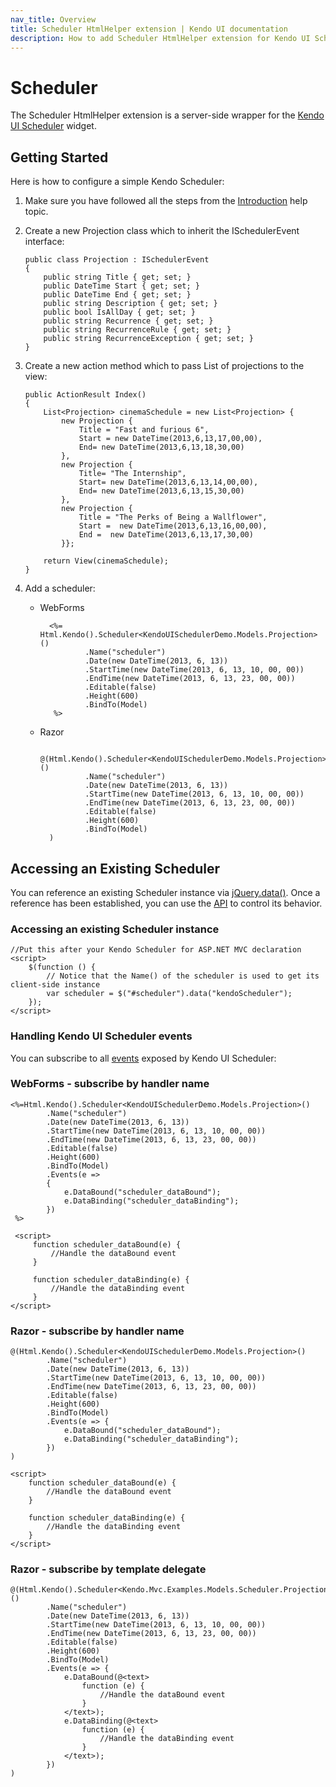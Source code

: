 ```yaml
---
nav_title: Overview
title: Scheduler HtmlHelper extension | Kendo UI documentation
description: How to add Scheduler HtmlHelper extension for Kendo UI Scheduler widget and operate values, access and existing server-side wrapper.
---
```


# Scheduler

The Scheduler HtmlHelper extension is a server-side wrapper for the [Kendo UI Scheduler](/api/web/scheduler) widget.



## Getting Started

Here is how to configure a simple Kendo Scheduler:

1.  Make sure you have followed all the steps from the [Introduction](/getting-started/using-kendo-with/aspnet-mvc/introduction) help topic.

2.  Create a new Projection class which to inherit the ISchedulerEvent interface:


        public class Projection : ISchedulerEvent
        {
            public string Title { get; set; }
            public DateTime Start { get; set; }
            public DateTime End { get; set; }
            public string Description { get; set; }
            public bool IsAllDay { get; set; }
            public string Recurrence { get; set; }
            public string RecurrenceRule { get; set; }
            public string RecurrenceException { get; set; }
        }



2.  Create a new action method which to pass List of projections to the view:

        public ActionResult Index()
        {
            List<Projection> cinemaSchedule = new List<Projection> {
                new Projection {
                    Title = "Fast and furious 6",
                    Start = new DateTime(2013,6,13,17,00,00),
                    End= new DateTime(2013,6,13,18,30,00)
                },
                new Projection {
                    Title= "The Internship",
                    Start= new DateTime(2013,6,13,14,00,00),
                    End= new DateTime(2013,6,13,15,30,00)
                },
                new Projection {
                    Title = "The Perks of Being a Wallflower",
                    Start =  new DateTime(2013,6,13,16,00,00),
                    End =  new DateTime(2013,6,13,17,30,00)
                }};

            return View(cinemaSchedule);
        }
3.  Add a scheduler:
    - WebForms

            <%= Html.Kendo().Scheduler<KendoUISchedulerDemo.Models.Projection>()
                    .Name("scheduler")
                    .Date(new DateTime(2013, 6, 13))
                    .StartTime(new DateTime(2013, 6, 13, 10, 00, 00))
                    .EndTime(new DateTime(2013, 6, 13, 23, 00, 00))
                    .Editable(false)
                    .Height(600)
                    .BindTo(Model)
             %>
    - Razor

            @(Html.Kendo().Scheduler<KendoUISchedulerDemo.Models.Projection>()
                    .Name("scheduler")
                    .Date(new DateTime(2013, 6, 13))
                    .StartTime(new DateTime(2013, 6, 13, 10, 00, 00))
                    .EndTime(new DateTime(2013, 6, 13, 23, 00, 00))
                    .Editable(false)
                    .Height(600)
                    .BindTo(Model)
            )

## Accessing an Existing Scheduler

You can reference an existing Scheduler instance via [jQuery.data()](http://api.jquery.com/jQuery.data/).
Once a reference has been established, you can use the [API](/api/web/scheduler#methods) to control its behavior.


### Accessing an existing Scheduler instance

    //Put this after your Kendo Scheduler for ASP.NET MVC declaration
    <script>
        $(function () {
            // Notice that the Name() of the scheduler is used to get its client-side instance
            var scheduler = $("#scheduler").data("kendoScheduler");
        });
    </script>


### Handling Kendo UI Scheduler events

You can subscribe to all [events](/api/web/scheduler#events) exposed by Kendo UI Scheduler:



### WebForms - subscribe by handler name

    <%=Html.Kendo().Scheduler<KendoUISchedulerDemo.Models.Projection>()
            .Name("scheduler")
            .Date(new DateTime(2013, 6, 13))
            .StartTime(new DateTime(2013, 6, 13, 10, 00, 00))
            .EndTime(new DateTime(2013, 6, 13, 23, 00, 00))
            .Editable(false)
            .Height(600)
            .BindTo(Model)
            .Events(e =>
            {
                e.DataBound("scheduler_dataBound");
                e.DataBinding("scheduler_dataBinding");
            })
     %>

     <script>
         function scheduler_dataBound(e) {
             //Handle the dataBound event
         }

         function scheduler_dataBinding(e) {
             //Handle the dataBinding event
         }
    </script>


### Razor - subscribe by handler name

    @(Html.Kendo().Scheduler<KendoUISchedulerDemo.Models.Projection>()
            .Name("scheduler")
            .Date(new DateTime(2013, 6, 13))
            .StartTime(new DateTime(2013, 6, 13, 10, 00, 00))
            .EndTime(new DateTime(2013, 6, 13, 23, 00, 00))
            .Editable(false)
            .Height(600)
            .BindTo(Model)
            .Events(e => {
                e.DataBound("scheduler_dataBound");
                e.DataBinding("scheduler_dataBinding");
            })
    )

    <script>
        function scheduler_dataBound(e) {
            //Handle the dataBound event
        }

        function scheduler_dataBinding(e) {
            //Handle the dataBinding event
        }
    </script>


### Razor - subscribe by template delegate

    @(Html.Kendo().Scheduler<Kendo.Mvc.Examples.Models.Scheduler.Projection>()
            .Name("scheduler")
            .Date(new DateTime(2013, 6, 13))
            .StartTime(new DateTime(2013, 6, 13, 10, 00, 00))
            .EndTime(new DateTime(2013, 6, 13, 23, 00, 00))
            .Editable(false)
            .Height(600)
            .BindTo(Model)
            .Events(e => {
                e.DataBound(@<text>
                    function (e) {
                        //Handle the dataBound event
                    }
                </text>);
                e.DataBinding(@<text>
                    function (e) {
                        //Handle the dataBinding event
                    }
                </text>);
            })
    )
